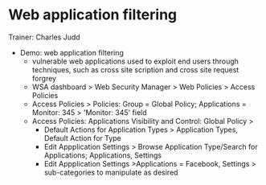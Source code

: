 # Web application filtering

Trainer: Charles Judd


- Demo: web application filtering
  - vulnerable web applications used to exploit end users through techniques, such as cross site scription and cross site request forgrey
  - WSA dashboard > Web Security Manager > Web Policies > Access Policies
  - Access Policies > Policies: Group = Global Policy; Applications = Monitor: 345 > 'Monitor: 345' field
  - Access Policies: Applications Visibility and Control: Global Policy > 
    - Default Actions for Application Types > Application Types, Default Action for Type
    - Edit Appplication Settings > Browse Application Type/Search for Applications; Applications, Settings
    - Edit Appplication Settings >Applications = Facebook, Settings > sub-categories to manipulate as desired



